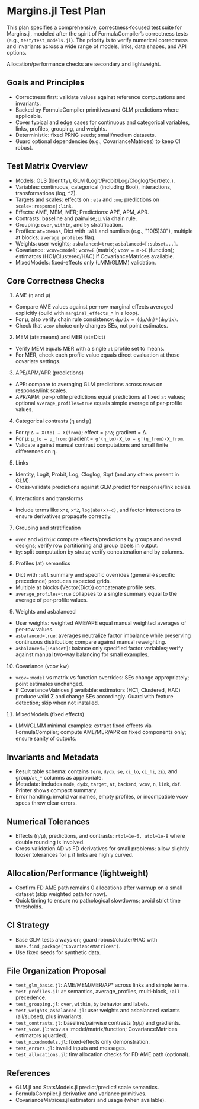 # Margins.jl Test Plan

This plan specifies a comprehensive, correctness‑focused test suite for Margins.jl, modeled after the spirit of FormulaCompiler’s correctness tests (e.g., `test/test_models.jl`). The priority is to verify numerical correctness and invariants across a wide range of models, links, data shapes, and API options.

Allocation/performance checks are secondary and lightweight.

## Goals and Principles

- Correctness first: validate values against reference computations and invariants.
- Backed by FormulaCompiler primitives and GLM predictions where applicable.
- Cover typical and edge cases for continuous and categorical variables, links, profiles, grouping, and weights.
- Deterministic: fixed PRNG seeds; small/medium datasets.
- Guard optional dependencies (e.g., CovarianceMatrices) to keep CI robust.

## Test Matrix Overview

- Models: OLS (Identity), GLM (Logit/Probit/Log/Cloglog/Sqrt/etc.).
- Variables: continuous, categorical (including Bool), interactions, transformations (log, ^2).
- Targets and scales: effects on `:eta` and `:mu`; predictions on `scale=:response|:link`.
- Effects: AME, MEM, MER; Predictions: APE, APM, APR.
- Contrasts: baseline and pairwise; μ via chain rule.
- Grouping: `over`, `within`, and `by` stratification.
- Profiles: `at=:means`, Dict with `:all` and numlists (e.g., "10(5)30"), multiple at blocks; `average_profiles` flag.
- Weights: user weights; `asbalanced=true`; `asbalanced=[:subset...]`.
- Covariance: `vcov=:model`; `vcov=Σ` (matrix); `vcov = m->Σ` (function); estimators (HC1/Clustered/HAC) if CovarianceMatrices available.
- MixedModels: fixed‑effects only (LMM/GLMM) validation.

## Core Correctness Checks

1) AME (η and μ)
- Compare AME values against per‑row marginal effects averaged explicitly (build with `marginal_effects_*` in a loop).
- For μ, also verify chain rule consistency: `dμ/dx = (dμ/dη)*(dη/dx)`.
- Check that `vcov` choice only changes SEs, not point estimates.

2) MEM (at=:means) and MER (at=Dict)
- Verify MEM equals MER with a single `at` profile set to means.
- For MER, check each profile value equals direct evaluation at those covariate settings.

3) APE/APM/APR (predictions)
- APE: compare to averaging GLM predictions across rows on response/link scales.
- APR/APM: per‑profile predictions equal predictions at fixed `at` values; optional `average_profiles=true` equals simple average of per‑profile values.

4) Categorical contrasts (η and μ)
- For η: `Δ = X(to) − X(from)`; effect = `β'Δ`; gradient = Δ.
- For μ: `μ_to − μ_from`; gradient `= g'(η_to)·X_to − g'(η_from)·X_from`.
- Validate against manual contrast computations and small finite differences on η.

5) Links
- Identity, Logit, Probit, Log, Cloglog, Sqrt (and any others present in GLM).
- Cross‑validate predictions against GLM.predict for response/link scales.

6) Interactions and transforms
- Include terms like `x*z`, `x^2`, `log(abs(x)+c)`, and factor interactions to ensure derivatives propagate correctly.

7) Grouping and stratification
- `over` and `within`: compute effects/predictions by groups and nested designs; verify row partitioning and group labels in output.
- `by`: split computation by strata; verify concatenation and by columns.

8) Profiles (at) semantics
- Dict with `:all` summary and specific overrides (general→specific precedence) produces expected grids.
- Multiple at blocks (Vector{Dict}) concatenate profile sets.
- `average_profiles=true` collapses to a single summary equal to the average of per‑profile values.

9) Weights and asbalanced
- User weights: weighted AME/APE equal manual weighted averages of per‑row values.
- `asbalanced=true`: averages neutralize factor imbalance while preserving continuous distribution; compare against manual reweighting.
- `asbalanced=[:subset]`: balance only specified factor variables; verify against manual two‑way balancing for small examples.

10) Covariance (vcov kw)
- `vcov=:model` vs matrix vs function overrides: SEs change appropriately; point estimates unchanged.
- If CovarianceMatrices.jl available: estimators (HC1, Clustered, HAC) produce valid Σ and change SEs accordingly. Guard with feature detection; skip when not installed.

11) MixedModels (fixed effects)
- LMM/GLMM minimal examples: extract fixed effects via FormulaCompiler; compute AME/MER/APR on fixed components only; ensure sanity of outputs.

## Invariants and Metadata

- Result table schema: contains `term`, `dydx`, `se`, `ci_lo`, `ci_hi`, `z`/`p`, and group/`at_*` columns as appropriate.
- Metadata: includes `mode`, `dydx`, `target`, `at`, `backend`, `vcov`, `n`, `link`, `dof`. Printer shows compact summary.
- Error handling: invalid var names, empty profiles, or incompatible vcov specs throw clear errors.

## Numerical Tolerances

- Effects (η/μ), predictions, and contrasts: `rtol=1e-6, atol=1e-8` where double rounding is involved.
- Cross‑validation AD vs FD derivatives for small problems; allow slightly looser tolerances for μ if links are highly curved.

## Allocation/Performance (lightweight)

- Confirm FD AME path remains 0 allocations after warmup on a small dataset (skip weighted path for now).
- Quick timing to ensure no pathological slowdowns; avoid strict time thresholds.

## CI Strategy

- Base GLM tests always on; guard robust/cluster/HAC with `Base.find_package("CovarianceMatrices")`.
- Use fixed seeds for synthetic data.

## File Organization Proposal

- `test_glm_basic.jl`: AME/MEM/MER/AP* across links and simple terms.
- `test_profiles.jl`: `at` semantics, average_profiles, multi‑block, `:all` precedence.
- `test_grouping.jl`: `over`, `within`, `by` behavior and labels.
- `test_weights_asbalanced.jl`: user weights and asbalanced variants (all/subset), plus invariants.
- `test_contrasts.jl`: baseline/pairwise contrasts (η/μ) and gradients.
- `test_vcov.jl`: `vcov` as :model/matrix/function; CovarianceMatrices estimators (guarded).
- `test_mixedmodels.jl`: fixed‑effects only demonstration.
- `test_errors.jl`: invalid inputs and messages.
- `test_allocations.jl`: tiny allocation checks for FD AME path (optional).

## References

- GLM.jl and StatsModels.jl predict/predict! scale semantics.
- FormulaCompiler.jl derivative and variance primitives.
- CovarianceMatrices.jl estimators and usage (when available).
